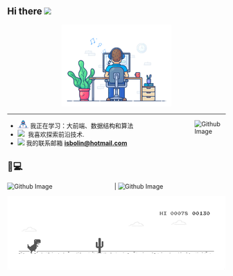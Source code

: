 ## Hi there <img src="https://media.giphy.com/media/hvRJCLFzcasrR4ia7z/giphy.gif" width="25px"></a>

<div align="center">
<img src="https://github.com/BoLinJay/BoLinJay/blob/master/images/dev-working_rounded.gif?raw=true" href="https://github.com/BoLinJay"  width="50%"/>
<hr></hr>
</div>

- <img src="https://github.com/BoLinJay/BoLinJay/blob/master/images/Developer.gif?raw=true" width="25"/>&nbsp;我正在学习：大前端、数据结构和算法 
<img width="15%" align="right" alt="Github Image" src="https://github.com/SP-XD/SP-XD/blob/main/images/linux_rounded.gif?raw=true" /><br>
- <img src="https://github.com/SP-XD/SP-XD/blob/main/images/hyperkitty.gif?raw=true" width="20" />&nbsp;&nbsp;我喜欢探索前沿技术. <br>
- <img src="https://github.com/SP-XD/SP-XD/blob/main/images/letterbox.gif?raw=true" width="25" />&nbsp;我的联系邮箱 **[isbolin@hotmail.com](isbolin@hotmail.com)**


## 🚀💻

<img src="https://github-readme-stats-one-bice.vercel.app/api?username=BoLinJay&show_icons=true&include_all_commits=true&count_private=true&role=OWNER,ORGANIZATION_MEMBER" align="left" width="49%" alt="Github Image"/>|
<img src="https://activity-graph.herokuapp.com/graph?username=BoLinJay&theme=redical" width="40%"  alt="Github Image"/><br>


<img src="https://github.com/BoLinJay/BoLinJay/blob/master/images/dino_rounded.gif?raw=true" width="100%" />
